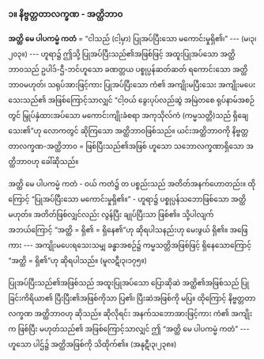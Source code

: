 ### ၁။ နိဗ္ဗတ္တတာလက္ခဏ - အတ္ထိဘာ၀

**အတ္ထိ မေ ပါပကမ္မံ ကတံ** = “ငါသည် (ငါ့မှာ) ပြုအပ်ပြီးသော မကောင်းမှုရှိ၏၊” --- (မ၊၃၊၂၀၃။) ---
ဟူရာ၌ ဤသို့ ပြုအပ်ပြီးသည်၏အဖြစ်ဖြင့် အထူးပြုအပ်သော အတ္ထိဘာ၀သည် ဥပါဒ်-ဌီ-ဘင်ဟူသော ခဏတ္တယ
ပစ္စုပ္ပန်ဆတ်ဆတ် ရကောင်းသော အတ္ထိဘာ၀မဟုတ်၊ သရုပ်အားဖြင့်ကား ပြုအပ်ပြီးသော ကံ၏ အကျိုးမပြီးသေး
အကျိုးမပေးသေးသည်၏ အဖြစ်ကြောင့်သာလျှင် “ငါ့ဝယ် ခွေးပုပ်လည်ဆွဲ အမြဲတစေ ရုပ်နာမ်အစဉ်တွင်
မြှုပ်နှံထားအပ်သော မကောင်းကျိုးခံစရာ အကုသိုလ်ကံ (ကမ္မသတ္တိ)သည် ရှိချေသေး၏”ဟု လောကတွင်
ဆိုကြသော အတ္ထိဘာ၀ဖြစ်သည်။ ယင်းအတ္ထိဘာ၀ကို နိဗ္ဗတ္တတာလက္ခဏ-အတ္ထိဘာ၀ = ဖြစ်ပြီးသည်၏အဖြစ်
ဟူသော သဘောလက္ခဏာရှိသော အတ္ထိဘာ၀ဟု ခေါ်ဆိုသည်။

အတ္ထိ မေ ပါပကမ္မံ ကတံ - ဝယ် ကတံ၌ တ ပစ္စည်းသည် အတိတ်အနက်ဟောတည်း။ ထိုကြောင့်
“ပြုအပ်ပြီးသော မကောင်းမှုရှိ၏။” - ဟူရာ၌ ပစ္စုပ္ပန်သဘောဖြစ်သော အတ္ထိ မဟုတ်။ အတိတ်ဖြစ်လျှင်လည်း
လွန်ပြီး ချုပ်ပြီးသာ ဖြစ်၏။ သို့ပါလျက် အဘယ်ကြောင့် “အတ္ထိ = ရှိ၏ = ရှိနေ၏”ဟု ဆိုရပါသနည်းဟု မေးဖွယ်
ရှိ၏။ အဖြေကား --- အကျိုးမပေးရသေးသမျှ ခန္ဓာအစဉ်၌ ကမ္မသတ္တိအဖြစ်ဖြင့် ရှိနေသောကြောင့် “အတ္ထိ =
ရှိ၏”ဟု ဆိုရပါသည်။ (မူလဋီ၊၃၊၁၇၅။)

ပြုအပ်ပြီးသည်၏အဖြစ်သည် အထူးပြုအပ်သော ပြောဆိုဆဲ အတ္ထိ၏အဖြစ်သည် ပြုခြင်းကိရိယာ၏
ပြီးပြီး၏အဖြစ်ကိုသာ ပြ၏၊ ပြီးဆဲအဖြစ်ကို မပြ။ ထိုကြောင့် နိဗ္ဗတ္တတာလက္ခဏ အတ္ထိဘာ၀ဟု ဆိုသည်။
ဆိုလိုရင်း အနက်သဘောအားဖြင့်ကား ကံ၏ အကျိုးက ဖြစ်ပြီး မဟုတ်သည်၏ အဖြစ်ကြောင့်သာလျှင်
ဤ “အတ္ထိ မေ ပါပကမ္မံ ကတံ” --- ဟူသော ပါဌ်၌ အတ္ထိအဖြစ်ကို သိထိုက်၏။ (အနုဋီ၊၃၊၂၃၈။)
